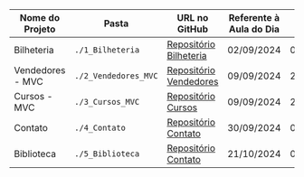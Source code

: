 | Nome do Projeto    | Pasta             | URL no GitHub                                                                                    | Referente à Aula do Dia | Data da Entrega | Tipo de Aplicação  |
|--------------------|-------------------|--------------------------------------------------------------------------------------------------|-------------------------|-----------------|--------------------|
| Bilheteria         | `./1_Bilheteria`  | [Repositório Bilheteria](Link) | 02/09/2024              | 09/09/2024      | Windows Forms      |
| Vendedores - MVC   | `./2_Vendedores_MVC`| [Repositório Vendedores](Link) | 09/09/2024      | 21/09/2024      |    Console         |
| Cursos - MVC       | `./3_Cursos_MVC`  | [Repositório Cursos](Link) | 09/09/2024      | 23/09/2024      |    Console         |
| Contato       | `./4_Contato`  | [Repositório Contato](Link) | 30/09/2024      | 07/10/2024      |    Console         |
| Biblioteca         | `./5_Biblioteca`    | [Repositório Contato](Link)        | 21/10/2024              | 04/11/2024      |    Console         |

